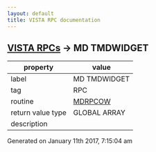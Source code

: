 ```yaml
---
layout: default
title: VISTA RPC documentation
---
```




## [VISTA RPCs](TableOfContent.md) &#8594; MD TMDWIDGET 

 property | value 
--- | --- 
 label | MD TMDWIDGET
 tag | RPC
 routine | [MDRPCOW](http://code.osehra.org/dox/Routine_MDRPCOW_source.html)
 return value type | GLOBAL ARRAY
 description | 




 Generated on January 11th 2017, 7:15:04 am